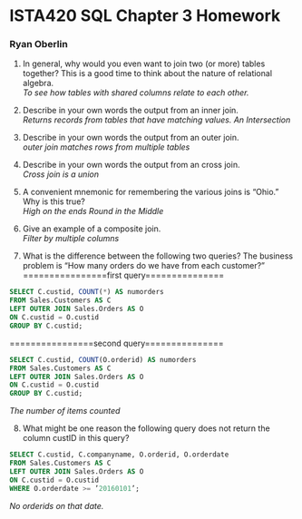 # ISTA420 SQL Chapter 3 Homework

### Ryan Oberlin

1. In general, why would you even want to join two (or more) tables together? This is a good time to think about the nature of relational algebra.  
*To see how tables with shared columns relate to each other.*

2. Describe in your own words the output from an inner join.  
*Returns records from tables that have matching values. An Intersection*

3. Describe in your own words the output from an outer join.  
*outer join matches rows from multiple tables*

4. Describe in your own words the output from an cross join.  
*Cross join is a union*

5. A convenient mnemonic for remembering the various joins is “Ohio.” Why is this true?  
*High on the ends Round in the Middle*

6. Give an example of a composite join.  
*Filter by multiple columns*

7. What is the difference between the following two queries? The business problem is “How many orders
do we have from each customer?”  
================first query===============  
```SQL
SELECT C.custid, COUNT(*) AS numorders
FROM Sales.Customers AS C
LEFT OUTER JOIN Sales.Orders AS O
ON C.custid = O.custid
GROUP BY C.custid;
```  
================second query===============
```SQL
SELECT C.custid, COUNT(O.orderid) AS numorders
FROM Sales.Customers AS C
LEFT OUTER JOIN Sales.Orders AS O
ON C.custid = O.custid
GROUP BY C.custid;
```  
*The number of items counted*

8. What might be one reason the following query does not return the column custID in this query?  
```SQL
SELECT C.custid, C.companyname, O.orderid, O.orderdate
FROM Sales.Customers AS C
LEFT OUTER JOIN Sales.Orders AS O
ON C.custid = O.custid
WHERE O.orderdate >= ’20160101’;
```
*No orderids on that date.*

